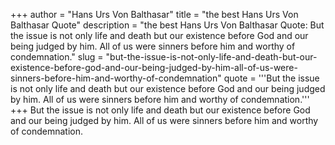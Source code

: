 +++
author = "Hans Urs Von Balthasar"
title = "the best Hans Urs Von Balthasar Quote"
description = "the best Hans Urs Von Balthasar Quote: But the issue is not only life and death but our existence before God and our being judged by him. All of us were sinners before him and worthy of condemnation."
slug = "but-the-issue-is-not-only-life-and-death-but-our-existence-before-god-and-our-being-judged-by-him-all-of-us-were-sinners-before-him-and-worthy-of-condemnation"
quote = '''But the issue is not only life and death but our existence before God and our being judged by him. All of us were sinners before him and worthy of condemnation.'''
+++
But the issue is not only life and death but our existence before God and our being judged by him. All of us were sinners before him and worthy of condemnation.
